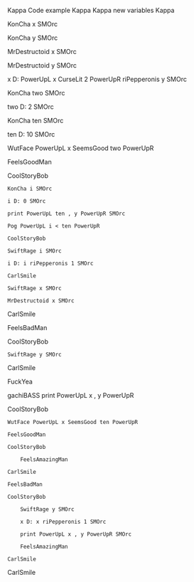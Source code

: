 Kappa Code example Kappa
Kappa new variables Kappa

KonCha x SMOrc

KonCha y SMOrc

MrDestructoid x SMOrc

MrDestructoid y SMOrc

x D: PowerUpL x CurseLit 2 PowerUpR riPepperonis y SMOrc

KonCha two SMOrc

two D: 2 SMOrc

KonCha ten SMOrc

ten D: 10 SMOrc

WutFace PowerUpL x SeemsGood two PowerUpR 

FeelsGoodMan 

CoolStoryBob

	KonCha i SMOrc

	i D: 0 SMOrc

	print PowerUpL ten , y PowerUpR SMOrc

	Pog PowerUpL i < ten PowerUpR 
	
	CoolStoryBob

	SwiftRage i SMOrc

	i D: i riPepperonis 1 SMOrc

	CarlSmile

	SwiftRage x SMOrc
	
	MrDestructoid x SMOrc

CarlSmile

FeelsBadMan

CoolStoryBob

	SwiftRage y SMOrc

CarlSmile

FuckYea



gachiBASS print PowerUpL x , y PowerUpR 

CoolStoryBob

	WutFace PowerUpL x SeemsGood ten PowerUpR 
	
	FeelsGoodMan 

	CoolStoryBob
		
		FeelsAmazingMan

	CarlSmile

	FeelsBadMan

	CoolStoryBob

		SwiftRage y SMOrc
		
		x D: x riPepperonis 1 SMOrc
		
		print PowerUpL x , y PowerUpR SMOrc

		FeelsAmazingMan 

	CarlSmile

CarlSmile
